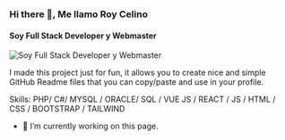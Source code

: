 ### Hi there 👋, Me llamo Roy Celino
#### Soy Full Stack Developer y Webmaster
![Soy Full Stack Developer y Webmaster](https://arturssmirnovs.github.io/github-profile-readme-generator/images/banner.png)

I made this project just for fun, it allows you to create nice and simple GitHub Readme files that you can copy/paste and use in your profile.

Skills: PHP/ C#/ MYSQL / ORACLE/ SQL / VUE JS / REACT / JS / HTML / CSS / BOOTSTRAP / TAILWIND

- 🔭 I’m currently working on this page. 

